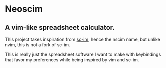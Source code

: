 # Neoscim

## A vim-like spreadsheet calculator.

This project takes inspiration from [sc-im](https://github.com/andmarti1424/sc-im), hence the nscim name, but unlike nvim, this is not a fork of sc-im.

This is really just the spreadsheet software I want to make with keybindings that favor my preferences while being inspired by vim and sc-im.

